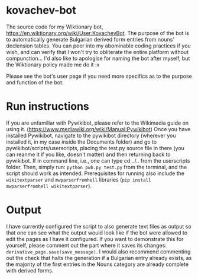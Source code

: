 # kovachev-bot

The source code for my Wiktionary bot, https://en.wiktionary.org/wiki/User:KovachevBot. The purpose of the bot is to automatically generate Bulgarian derived form entries from nouns' declension tables. 
You can peer into my abominable coding practices if you wish, and can verify that I won't try to obliterate the entire platform without compunction... I'd also like to apologise for naming the bot after myself, but the Wiktionary policy made me do it :x

Please see the bot's user page if you need more specifics as to the purpose and function of the bot.

# Run instructions

If you are unfamiliar with Pywikibot, please refer to the Wikimedia guide on using it. (https://www.mediawiki.org/wiki/Manual:Pywikibot)
Once you have installed Pywikibot, navigate to the pywikibot directory (wherever you installed it, in my case inside the Documents folder) and go to pywikibot/scripts/userscripts, placing the test.py source file in there (you can reanme it if you like, doesn't matter) and then returning back to pywikibot. If in command line, i.e., one can type cd ../.. from the userscripts folder.
Then, simply run: `python pwb.py test.py` from the terminal, and the script should work as intended. Prerequisites for running also include the `wikitextparser` and `mwparserfromhell` libraries (`pip install mwparserfromhell wikitextparser`).

# Output

I have currently configured the script to also generate text files as output so that one can see what the output would look like if the bot were allowed to edit the pages as I have it configured.
If you want to demonstrate this for yourself, please comment out the part where it saves its changes: `derivative_page.save(save_message)`. I would also recommend commenting out the check that halts the generation if a Bulgarian entry already exists, as the majority of the first entries in the Nouns category are already complete with derived forms.
